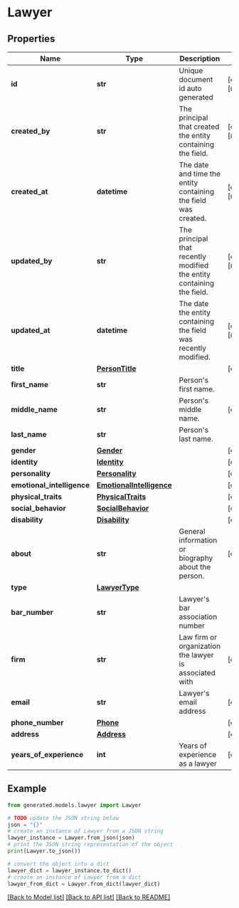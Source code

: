 # Lawyer


## Properties

Name | Type | Description | Notes
------------ | ------------- | ------------- | -------------
**id** | **str** | Unique document id auto generated | [optional] [readonly] 
**created_by** | **str** | The principal that created the entity containing the field. | [optional] [readonly] 
**created_at** | **datetime** | The date and time the entity containing the field was created. | [optional] [readonly] 
**updated_by** | **str** | The principal that recently modified the entity containing the field. | [optional] [readonly] 
**updated_at** | **datetime** | The date the entity containing the field was recently modified. | [optional] [readonly] 
**title** | [**PersonTitle**](PersonTitle.md) |  | [optional] 
**first_name** | **str** | Person&#39;s first name. | 
**middle_name** | **str** | Person&#39;s middle name. | [optional] 
**last_name** | **str** | Person&#39;s last name. | 
**gender** | [**Gender**](Gender.md) |  | [optional] 
**identity** | [**Identity**](Identity.md) |  | [optional] 
**personality** | [**Personality**](Personality.md) |  | [optional] 
**emotional_intelligence** | [**EmotionalIntelligence**](EmotionalIntelligence.md) |  | [optional] 
**physical_traits** | [**PhysicalTraits**](PhysicalTraits.md) |  | [optional] 
**social_behavior** | [**SocialBehavior**](SocialBehavior.md) |  | [optional] 
**disability** | [**Disability**](Disability.md) |  | [optional] 
**about** | **str** | General information or biography about the person. | [optional] 
**type** | [**LawyerType**](LawyerType.md) |  | 
**bar_number** | **str** | Lawyer&#39;s bar association number | 
**firm** | **str** | Law firm or organization the lawyer is associated with | [optional] 
**email** | **str** | Lawyer&#39;s email address | [optional] 
**phone_number** | [**Phone**](Phone.md) |  | [optional] 
**address** | [**Address**](Address.md) |  | [optional] 
**years_of_experience** | **int** | Years of experience as a lawyer | [optional] 

## Example

```python
from generated.models.lawyer import Lawyer

# TODO update the JSON string below
json = "{}"
# create an instance of Lawyer from a JSON string
lawyer_instance = Lawyer.from_json(json)
# print the JSON string representation of the object
print(Lawyer.to_json())

# convert the object into a dict
lawyer_dict = lawyer_instance.to_dict()
# create an instance of Lawyer from a dict
lawyer_from_dict = Lawyer.from_dict(lawyer_dict)
```
[[Back to Model list]](../README.md#documentation-for-models) [[Back to API list]](../README.md#documentation-for-api-endpoints) [[Back to README]](../README.md)


